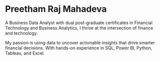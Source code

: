 
# Preetham Raj Mahadeva

A Business Data Analyst with dual post-graduate certificates in Financial Technology and Business Analytics, I thrive at the intersection of finance and technology.

My passion is using data to uncover actionable insights that drive smarter financial decisions. With hands-on experience in SQL, Power BI, Python, Tableau, and Excel.
